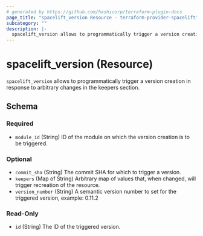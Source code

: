 ```yaml
---
# generated by https://github.com/hashicorp/terraform-plugin-docs
page_title: "spacelift_version Resource - terraform-provider-spacelift"
subcategory: ""
description: |-
  spacelift_version allows to programmatically trigger a version creation in response to arbitrary changes in the keepers section.
---
```


# spacelift_version (Resource)

`spacelift_version` allows to programmatically trigger a version creation in response to arbitrary changes in the keepers section.



<!-- schema generated by tfplugindocs -->
## Schema

### Required

- `module_id` (String) ID of the module on which the version creation is to be triggered.

### Optional

- `commit_sha` (String) The commit SHA for which to trigger a version.
- `keepers` (Map of String) Arbitrary map of values that, when changed, will trigger recreation of the resource.
- `version_number` (String) A semantic version number to set for the triggered version, example: 0.11.2

### Read-Only

- `id` (String) The ID of the triggered version.
